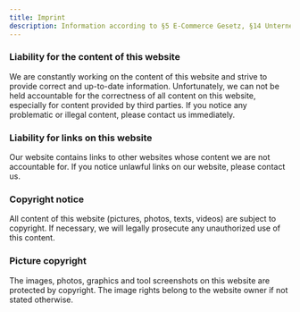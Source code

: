 ```yaml
---
title: Imprint
description: Information according to §5 E-Commerce Gesetz, §14 Unternehmensgesetzbuch, §63 Gewerbeordnung and imprint according to §25 Mediengesetz (Austria).
---
```


### Liability for the content of this website ###

We are constantly working on the content of this website and strive to provide correct and up-to-date information. Unfortunately, we can not be held accountable for the correctness of all content on this website, especially for content provided by third parties. If you notice any problematic or illegal content, please contact us immediately.

### Liability for links on this website ###

Our website contains links to other websites whose content we are not accountable for. If you notice unlawful links on our website, please contact us.

### Copyright notice ###

All content of this website (pictures, photos, texts, videos) are subject to copyright. If necessary, we will legally prosecute any unauthorized use of this content.

### Picture copyright ###

The images, photos, graphics and tool screenshots on this website are protected by copyright. The image rights belong to the website owner if not stated otherwise.